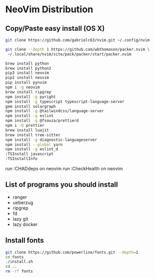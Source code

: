 # NeoVim Distribution

## Copy/Paste easy install (OS X)

```sh
git clone https://github.com/gabrielc63/nvim.git ~/.config/nvim

git clone --depth 1 https://github.com/wbthomason/packer.nvim \
 ~/.local/share/nvim/site/pack/packer/start/packer.nvim

brew install python
brew install python2
pip3 install neovim
pip2 install neovim
pip install pynvim
npm i -g neovim
brew install ripgrep
npm install -g pyright
npm install -g typescript typescript-language-server
gem install solargraph
npm install -g @tailwindcss/language-server
npm install -g eslint
npm install -g @fsouza/prettierd
npm i -D prettier
brew install luajit
brew install tree-sitter
npm install -g diagnostic-languageserver
npm install --global yarn
npm install -g eslint_d
:TSInstall javascript
:TSInstallInfo
```
run :CHADdeps on neovim
run :CheckHealth on neovim

## List of programs you should install

- ranger
- ueberzug
- ripgrep
- fd
- lazy git
- lazy docker

## Install fonts
```sh
git clone https://github.com/powerline/fonts.git --depth=1
cd fonts
./install.sh
cd ..
rm -rf fonts
```

